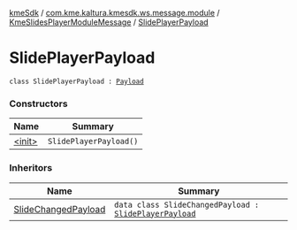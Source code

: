 [kmeSdk](../../../index.md) / [com.kme.kaltura.kmesdk.ws.message.module](../../index.md) / [KmeSlidesPlayerModuleMessage](../index.md) / [SlidePlayerPayload](./index.md)

# SlidePlayerPayload

`class SlidePlayerPayload : `[`Payload`](../../../com.kme.kaltura.kmesdk.ws.message/-kme-message/-payload/index.md)

### Constructors

| Name | Summary |
|---|---|
| [&lt;init&gt;](-init-.md) | `SlidePlayerPayload()` |

### Inheritors

| Name | Summary |
|---|---|
| [SlideChangedPayload](../-slide-changed-payload/index.md) | `data class SlideChangedPayload : `[`SlidePlayerPayload`](./index.md) |
